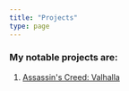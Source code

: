 ```yaml
---
title: "Projects"
type: page
---
```



### My notable projects  are:

1. [Assassin's Creed: Valhalla](/projects/valhalla)

<!-- 1. [Tatooine](/projects/tatooine/)
2. [Hydra](/projects/hydra/)
3. [Bludhaven](/projects/bludhaven/) -->
